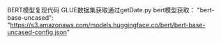 BERT模型复现代码
GLUE数据集获取通过getDate.py
bert模型获取：
"bert-base-uncased": "https://s3.amazonaws.com/models.huggingface.co/bert/bert-base-uncased-config.json"